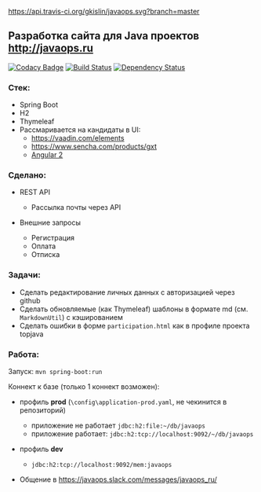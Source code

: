 https://api.travis-ci.org/gkislin/javaops.svg?branch=master

## Разработка сайта для Java проектов http://javaops.ru

[![Codacy Badge](https://api.codacy.com/project/badge/grade/300abd4332374403bec8fac9499b1127)](https://www.codacy.com/app/gkislin/javaops)
[![Build Status](https://travis-ci.org/gkislin/javaops.svg?branch=master)](https://travis-ci.org/gkislin/javaops)
[![Dependency Status](https://dependencyci.com/github/gkislin/javaops/badge)](https://dependencyci.com/github/gkislin/javaops)

### Стек:
- Spring Boot
- H2
- Thymeleaf
- Рассмаривается на кандидаты в UI: 
  - https://vaadin.com/elements
  - https://www.sencha.com/products/gxt
  - <a href="https://angular.io">Angular 2</a>

### Сделано:
- REST API
  - Рассылка почты через API

- Внешние запросы
  - Регистрация
  - Оплата
  - Отписка

### Задачи:
- Сделать редактирование личных данных с авторизацией через github
- Сделать обновляемые (как Thymeleaf) шаблоны в формате md (см. `MarkdownUtil`) с кэшированием
- Сделать ошибки в форме `participation.html` как в профиле проекта topjava

### Работа:

   Запуск: `mvn spring-boot:run`

   Коннект к базе (только 1 коннект возможен):

   - профиль **prod** (`\config\application-prod.yaml`, не чекинится в репозиторий)
      - приложение не работает `jdbc:h2:file:~/db/javaops`
      - приложение работает:   `jdbc:h2:tcp://localhost:9092/~/db/javaops`

   - профиль **dev**
      - `jdbc:h2:tcp://localhost:9092/mem:javaops`

   - Общение в https://javaops.slack.com/messages/javaops_ru/
